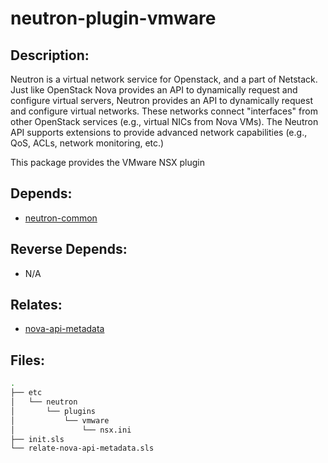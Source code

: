 # neutron-plugin-vmware

## Description:

Neutron is a virtual network service for Openstack, and a part of Netstack. Just like OpenStack Nova provides an API to dynamically request and configure virtual servers, Neutron provides an API to dynamically request and configure virtual networks. These networks connect "interfaces" from other OpenStack services (e.g., virtual NICs from Nova VMs). The Neutron API supports extensions to provide advanced network capabilities (e.g., QoS, ACLs, network monitoring, etc.)

This package provides the VMware NSX plugin

## Depends:

  -  [neutron-common](/salt/neutron-common)

## Reverse Depends:

  -  N/A

## Relates:

  -  [nova-api-metadata](/salt/nova-api-metadata)

## Files:

```bash
.
├── etc
│   └── neutron
│       └── plugins
│           └── vmware
│               └── nsx.ini
├── init.sls
└── relate-nova-api-metadata.sls
```
